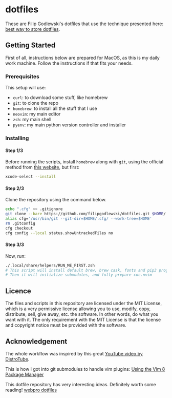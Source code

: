 # dotfiles

These are Filip Godlewski's dotfiles that use the technique presented here: [best way to store dotfiles](https://developer.atlassian.com/blog/2016/02/best-way-to-store-dotfiles-git-bare-repo/).

## Getting Started

First of all, instructions below are prepared for MacOS, as this is my daily work machine. Follow the instructions if that fits your needs.

### Prerequisites

This setup will use:

- `curl`: to download some stuff, like homebrew
- `git`: to clone the repo
- `homebrew`: to install all the stuff that I use
- `neovim`: my main editor
- `zsh`: my main shell
- `pyenv`: my main python version controller and installer

### Installing

#### Step 1/3

Before running the scripts, install `homebrew` along with `git`, using the official method from [this website](https://brew.sh), but first:
```sh
xcode-select --install
```

#### Step 2/3

Clone the repository using the command below.

```sh
echo ".cfg" >> .gitignore
git clone --bare https://github.com/filipgodlewski/dotfiles.git $HOME/.cfg
alias cfg='/usr/bin/git --git-dir=$HOME/.cfg/ --work-tree=$HOME'
rm .gitconfig
cfg checkout
cfg config --local status.showUntrackedFiles no
```

#### Step 3/3

Now, run:

```sh
./.local/share/helpers/RUN_ME_FIRST.zsh
# This script will install default brew, brew cask, fonts and pip3 programs.
# Then it will initialize submodules, and fully prepare coc.nvim
```

## Licence

The files and scripts in this repository are licensed under the MIT License, which is a very permissive license allowing you to use, modify, copy, distribute, sell, give away, etc. the software. In other words, do what you want with it. The only requirement with the MIT License is that the license and copyright notice must be provided with the software.

## Acknowledgement

The whole workflow was inspired by this great [YouTube video by DistroTube](https://www.youtube.com/watch?v=tBoLDpTWVOM).

This is how I got into git submodules to handle vim plugins: [Using the Vim 8 Package Manager](https://dvonrohr.com/2016/12/11/vim-package-manager/)

This dotfile repository has very interesting ideas. Definitely worth some reading! [webpro dotfiles](https://github.com/webpro/dotfiles)
